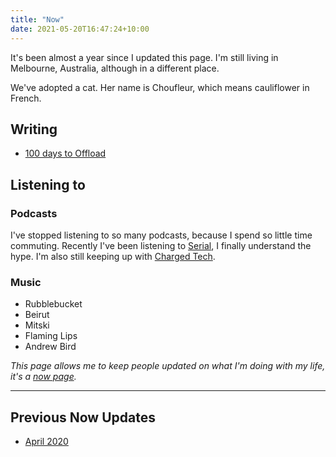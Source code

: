 ```yaml
---
title: "Now"
date: 2021-05-20T16:47:24+10:00
---
```


It's been almost a year since I updated this page. I'm still living in Melbourne, Australia, although in a different place.

We've adopted a cat. Her name is Choufleur, which means cauliflower in French.

## Writing
- [100 days to Offload](https://hugo.md/tags/100daystooffload/)


## Listening to
### Podcasts
I've stopped listening to so many podcasts, because I spend so little time commuting. Recently I've been listening to [Serial](https://serialpodcast.org), I finally understand the hype. I'm also still keeping up with [Charged Tech](https://char.gd/podcast).

### Music
* Rubblebucket
* Beirut
* Mitski
* Flaming Lips
* Andrew Bird

*This page allows me to keep people updated on what I'm doing with my life, it's a [now page](https://nownownow.com/).*

---

## Previous Now Updates
* [April 2020](./april-2020/)